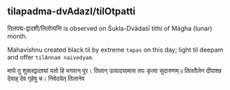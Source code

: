 ## tilapadma-dvAdazI/tilOtpatti

तिलपद्म-द्वादशी/तिलोत्पत्ति is observed on Śukla-Dvādaśī tithi of Māgha (lunar) month.

Mahavishnu created black til by extreme `tapas` on this day; light til deepam and offer `tilAnnam naivedyam`.

माघे तु शुक्लद्वादश्यां यतो हि भगवान् पुर।
तिलान् उत्पादयामास तपः कृत्वा सुदारुणम्॥
तिलतैलेन दीपाश्छ देयाह् देव गृहेषु च।
निवेदयेत् तिलानेव

